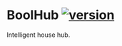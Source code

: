 # BoolHub [![version](https://img.shields.io/badge/version-0.1.3-blue.svg)](https://semver.org)
Intelligent house hub.
